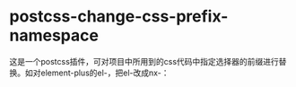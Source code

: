# postcss-change-css-prefix-namespace
这是一个postcss插件，可对项目中所用到的css代码中指定选择器的前缀进行替换。如对element-plus的el-，把el-改成nx-：

